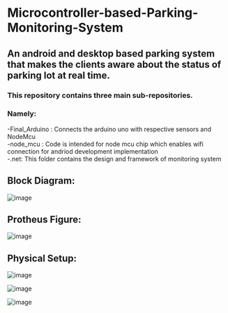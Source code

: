 # Microcontroller-based-Parking-Monitoring-System <br>
## An android and desktop based parking system that makes the clients aware about the status of parking lot at real time. <br>

### This repository contains three main sub-repositories. <br>
### Namely: <br>

-Final_Arduino : Connects the arduino uno with respective sensors and NodeMcu<br>
-node_mcu : Code is intended for node mcu chip which enables wifi connection for andriod development implementation<br>
-.net: This folder contains the design and framework of monitoring system<br>

## Block Diagram:

![image](https://github.com/Prithak8/Microcontroller-based-Parking-Monitoring-System/assets/109690999/62f6afc4-25a6-4e58-bffa-e0cccc90a15d)

## Protheus Figure:

![image](https://github.com/Prithak8/Microcontroller-based-Parking-Monitoring-System/assets/109690999/5d8db8fa-0419-42b3-822a-713b5e43d375)


## Physical Setup:

![image](https://github.com/Prithak8/Microcontroller-based-Parking-Monitoring-System/assets/109690999/c88907f3-ff82-4e5c-8fb6-f94d736539fc)

![image](https://github.com/Prithak8/Microcontroller-based-Parking-Monitoring-System/assets/109690999/9da04ede-f19d-4572-8c0e-3f602e9f2cdb)

![image](https://github.com/Prithak8/Microcontroller-based-Parking-Monitoring-System/assets/109690999/29636b31-bfc8-4e96-a5b9-e0022183375f)





